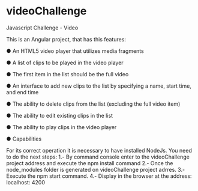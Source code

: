 # videoChallenge
Javascript Challenge - Video

This is an Angular project, that has this features:

● An HTML5 video player that utilizes media fragments

● A list of clips to be played in the video player

● The first item in the list should be the full video

● An interface to add new clips to the list by specifying a name, start time, and end time

● The ability to delete clips from the list (excluding the full video item)

● The ability to edit existing clips in the list

● The ability to play clips in the video player

● Capabilities

For its correct operation it is necessary to have installed NodeJs. You need to do the next steps:
  1.- By command console enter to the videoChallenge project address and execute the npm install command
  2.- Once the node_modules folder is generated on videoChallenge project adrres.
  3.- Execute the npm start command.
  4.- Display in the browser at the address: localhost: 4200

